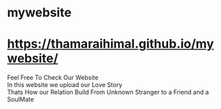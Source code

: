 # mywebsite

# https://thamaraihimal.github.io/mywebsite/

Feel Free To Check Our Website \
In this website we upload our Love Story \
Thats How our Relation Build From Unknown Stranger to a Friend and a SoulMate
